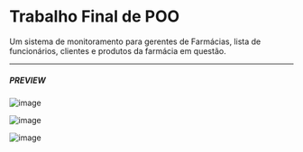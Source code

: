 # Trabalho Final de POO

Um sistema de monitoramento para gerentes de Farmácias, lista de funcionários, clientes e produtos da farmácia em questão.

----- 

##### PREVIEW
![image](https://user-images.githubusercontent.com/62031286/209595741-72cadbfe-5828-4d4d-b490-988a27abfb57.png)

![image](https://user-images.githubusercontent.com/62031286/209595812-92291d20-3607-4e90-ae55-eb0598b76485.png)

![image](https://user-images.githubusercontent.com/62031286/209595878-aa2ecf4d-35bf-4633-8034-86efa35d122e.png)
